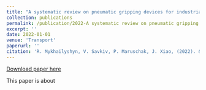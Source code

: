 ```yaml
---
title: "A systematic review on pneumatic gripping devices for industrial robots"
collection: publications
permalink: /publication/2022-A systematic review on pneumatic gripping devices for industrial robots
excerpt: ''
date: 2022-01-01
venue: 'Transport'
paperurl: ''
citation: 'R. Mykhailyshyn, V. Savkiv, P. Maruschak, J. Xiao, (2022). &quot;A systematic review on pneumatic gripping devices for industrial robots.&quot; <i>Transport</i>. .'
---
```

[Download paper here]()

This paper is about 